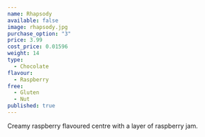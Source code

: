 ```yaml
---
name: Rhapsody
available: false
image: rhapsody.jpg
purchase_option: "3"
price: 3.99
cost_price: 0.01596
weight: 14
type: 
  - Chocolate
flavour: 
  - Raspberry
free: 
  - Gluten
  - Nut
published: true
---
```

Creamy raspberry flavoured centre with a layer of raspberry jam.
